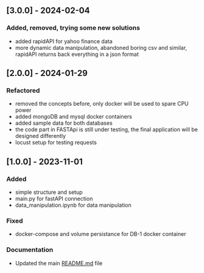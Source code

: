 ## [3.0.0] - 2024-02-04
### Added, removed, trying some new solutions
- added rapidAPI for yahoo finance data
- more dynamic data manipulation, abandoned boring csv and similar, rapidAPI returns back everything in a json format

## [2.0.0] - 2024-01-29
### Refactored
- removed the concepts before, only docker will be used to spare CPU power
- added mongoDB and mysql docker containers
- added sample data for both databases
- the code part in FASTApi is still under testing, the final application will be designed differently
- locust setup for testing requests

## [1.0.0] - 2023-11-01
### Added
- simple structure and setup
- main.py for fastAPI connection
- data_manipulation.ipynb for data manipulation
### Fixed
- docker-compose and volume persistance for DB-1 docker container
### Documentation
- Updated the main [README.md](README.md) file